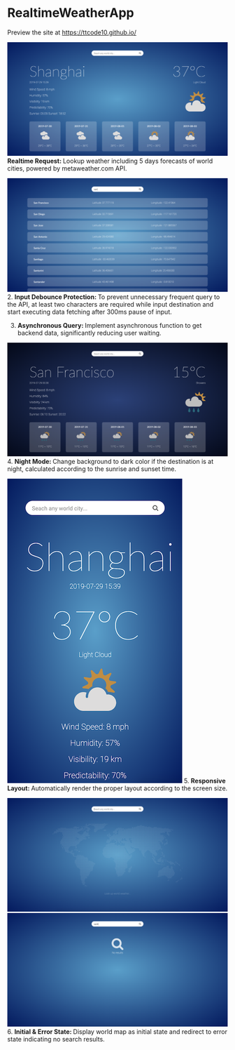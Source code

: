 # RealtimeWeatherApp
Preview the site at https://ttcode10.github.io/

![image](http://github.com/ttcode10/ttcode10.github.io/blob/master/readme-img/day-mode.png)
<strong>Realtime Request: </strong>Lookup weather including 5 days forecasts of world cities, powered by metaweather.com API.

![image](http://github.com/ttcode10/ttcode10.github.io/blob/master/readme-img/search-results.png)
2. <strong>Input Debounce Protection: </strong>To prevent unnecessary frequent query to the API, at least two characters are required while input destination and start executing data fetching after 300ms pause of input.

3. <strong>Asynchronous Query: </strong>Implement asynchronous function to get backend data, significantly reducing user waiting.

![image](http://github.com/ttcode10/ttcode10.github.io/blob/master/readme-img/night-mode.png)
4. <strong>Night Mode: </strong>Change background to dark color if the destination is at night, calculated according to the sunrise and sunset time.

![image](http://github.com/ttcode10/ttcode10.github.io/blob/master/readme-img/responsive.png)
5. <strong>Responsive Layout: </strong>Automatically render the proper layout according to the screen size.

![image](http://github.com/ttcode10/ttcode10.github.io/blob/master/readme-img/init.png)
![image](http://github.com/ttcode10/ttcode10.github.io/blob/master/readme-img/no-results.png)
6. <strong>Initial & Error State: </strong>Display world map as initial state and redirect to error state indicating no search results.
